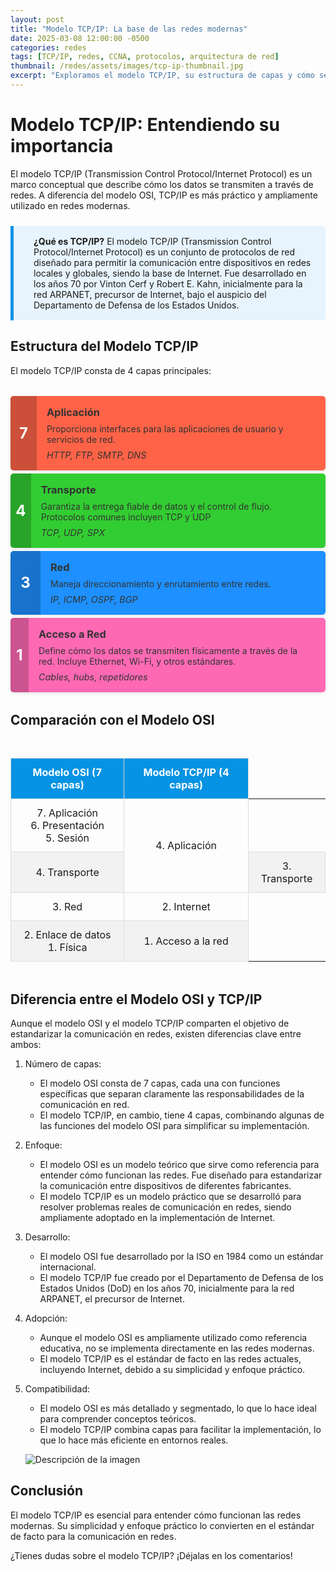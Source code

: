 ```yaml
---
layout: post
title: "Modelo TCP/IP: La base de las redes modernas"
date: 2025-03-08 12:00:00 -0500
categories: redes
tags: [TCP/IP, redes, CCNA, protocolos, arquitectura de red]
thumbnail: /redes/assets/images/tcp-ip-thumbnail.jpg
excerpt: "Exploramos el modelo TCP/IP, su estructura de capas y cómo se utiliza en las redes modernas. Indispensable para estudiantes de CCNA."
---
```


# Modelo TCP/IP: Entendiendo su importancia

El modelo TCP/IP (Transmission Control Protocol/Internet Protocol) es un marco conceptual que describe cómo los datos se transmiten a través de redes. A diferencia del modelo OSI, TCP/IP es más práctico y ampliamente utilizado en redes modernas.

<div class="info-box">
  <div class="info-icon"><i class="fas fa-info-circle"></i></div>
  <div class="info-content">
    <strong>¿Qué es TCP/IP?</strong> El modelo TCP/IP (Transmission Control Protocol/Internet Protocol) es un conjunto de protocolos de red diseñado para permitir la comunicación entre dispositivos en redes locales y globales, siendo la base de Internet. Fue desarrollado en los años 70 por Vinton Cerf y Robert E. Kahn, inicialmente para la red ARPANET, precursor de Internet, bajo el auspicio del Departamento de Defensa de los Estados Unidos.
  </div>
</div>

## Estructura del Modelo TCP/IP

El modelo TCP/IP consta de 4 capas principales:

<div class="osi-model-container">
  <div class="osi-layer" style="background-color: #FF6347;">
    <div class="layer-number">7</div>
    <div class="layer-content">
      <h3>Aplicación</h3>
      <p>Proporciona interfaces para las aplicaciones de usuario y servicios de red.</p>
      <div class="layer-examples">HTTP, FTP, SMTP, DNS</div>
    </div>
  </div>

 <div class="osi-layer" style="background-color: #32CD32;">
    <div class="layer-number">4</div>
    <div class="layer-content">
      <h3>Transporte</h3>
      <p>Garantiza la entrega fiable de datos y el control de flujo. Protocolos comunes incluyen TCP y UDP</p>
      <div class="layer-examples">TCP, UDP, SPX</div>
    </div>
  </div>

 <div class="osi-layer" style="background-color: #1E90FF;">
    <div class="layer-number">3</div>
    <div class="layer-content">
      <h3>Red</h3>
      <p>Maneja direccionamiento y enrutamiento entre redes.</p>
      <div class="layer-examples">IP, ICMP, OSPF, BGP</div>
    </div>
  </div>

 <div class="osi-layer" style="background-color: #FF69B4;">
    <div class="layer-number">1</div>
    <div class="layer-content">
      <h3>Acceso a Red</h3>
      <p>Define cómo los datos se transmiten físicamente a través de la red. Incluye Ethernet, Wi-Fi, y otros estándares.</p>
      <div class="layer-examples">Cables, hubs, repetidores</div>
    </div>
  </div>
</div>

## Comparación con el Modelo OSI

<div class="comparison-table">
  <table>
    <thead>
      <tr>
        <th>Modelo OSI (7 capas)</th>
        <th>Modelo TCP/IP (4 capas)</th>
      </tr>
    </thead>
    <tbody>
      <tr>
        <td>7. Aplicación<br>6. Presentación<br>5. Sesión</td>
        <td rowspan="2">4. Aplicación</td>
      </tr>
      <tr>
        <td>4. Transporte</td>
        <td>3. Transporte</td>
      </tr>
      <tr>
        <td>3. Red</td>
        <td>2. Internet</td>
      </tr>
      <tr>
        <td>2. Enlace de datos<br>1. Física</td>
        <td>1. Acceso a la red</td>
      </tr>
    </tbody>
  </table>
</div>

## Diferencia entre el Modelo OSI y TCP/IP

Aunque el modelo OSI y el modelo TCP/IP comparten el objetivo de estandarizar la comunicación en redes, existen diferencias clave entre ambos:
1. Número de capas:
   * El modelo OSI consta de 7 capas, cada una con funciones específicas que separan claramente las responsabilidades de la comunicación en red.
   * El modelo TCP/IP, en cambio, tiene 4 capas, combinando algunas de las funciones del modelo OSI para simplificar su implementación.
2. Enfoque:
   * El modelo OSI es un modelo teórico que sirve como referencia para entender cómo funcionan las redes. Fue diseñado para estandarizar la comunicación entre dispositivos de diferentes fabricantes.
   * El modelo TCP/IP es un modelo práctico que se desarrolló para resolver problemas reales de comunicación en redes, siendo ampliamente adoptado en la implementación de Internet.
3. Desarrollo:
   * El modelo OSI fue desarrollado por la ISO en 1984 como un estándar internacional.
   * El modelo TCP/IP fue creado por el Departamento de Defensa de los Estados Unidos (DoD) en los años 70, inicialmente para la red ARPANET, el precursor de Internet.
4. Adopción:
   * Aunque el modelo OSI es ampliamente utilizado como referencia educativa, no se implementa directamente en las redes modernas.
   * El modelo TCP/IP es el estándar de facto en las redes actuales, incluyendo Internet, debido a su simplicidad y enfoque práctico.
5. Compatibilidad:
   * El modelo OSI es más detallado y segmentado, lo que lo hace ideal para comprender conceptos teóricos.
   * El modelo TCP/IP combina capas para facilitar la implementación, lo que lo hace más eficiente en entornos reales.

   ![Descripción de la imagen](redes/assets/images/diferenciaTCP-IP.png)

## Conclusión

El modelo TCP/IP es esencial para entender cómo funcionan las redes modernas. Su simplicidad y enfoque práctico lo convierten en el estándar de facto para la comunicación en redes.

¿Tienes dudas sobre el modelo TCP/IP? ¡Déjalas en los comentarios!

<style>
/* Estilos para el artículo del modelo OSI */
.post-content {
  font-family: 'Roboto', sans-serif;
  line-height: 1.6;
  color: #333;
}

.post-content h2 {
  margin-top: 2rem;
  margin-bottom: 1rem;
  color: #0693e3;
  border-bottom: 2px solid #eaeaea;
  padding-bottom: 0.5rem;
}

.post-content h3 {
  margin-top: 1.5rem;
  color: #0693e3;
}

/* Caja de información */
.info-box {
  background-color: #e8f4fd;
  border-left: 5px solid #0693e3;
  padding: 1rem;
  margin: 1.5rem 0;
  border-radius: 0 5px 5px 0;
  display: flex;
  align-items: flex-start;
}

.info-icon {
  font-size: 1.5rem;
  color: #0693e3;
  margin-right: 1rem;
}

/* Contenedor del modelo OSI */
.osi-model-container {
  display: flex;
  flex-direction: column;
  gap: 5px;
  margin: 2rem 0;
}

.osi-layer {
  display: flex;
  border-radius: 5px;
  overflow: hidden;
  box-shadow: 0 2px 4px rgba(0,0,0,0.1);
}

.layer-number {
  display: flex;
  align-items: center;
  justify-content: center;
  width: 3rem;
  font-size: 1.5rem;
  font-weight: bold;
  color: white;
  background-color: rgba(0,0,0,0.2);
}

.layer-content {
  padding: 1rem;
  flex-grow: 1;
  color: #333;
}

.layer-content h3 {
  margin: 0 0 0.5rem 0;
  color: #333;
}

.layer-content p {
  margin: 0 0 0.5rem 0;
}

.layer-examples {
  font-size: 0.9rem;
  font-style: italic;
}

/* Beneficios grid */
.benefits-grid {
  display: grid;
  grid-template-columns: repeat(auto-fill, minmax(230px, 1fr));
  gap: 1.5rem;
  margin: 2rem 0;
}

.benefit-card {
  background-color: #f5f9ff;
  padding: 1.5rem;
  border-radius: 8px;
  box-shadow: 0 2px 4px rgba(0,0,0,0.05);
  transition: transform 0.3s ease;
}

.benefit-card:hover {
  transform: translateY(-5px);
}

.benefit-icon {
  font-size: 1.8rem;
  color: #0693e3;
  margin-bottom: 1rem;
}

.benefit-card h4 {
  color: #0693e3;
  margin: 0 0 0.5rem 0;
}

.benefit-card p {
  margin: 0;
  font-size: 0.95rem;
}

/* Diagrama de encapsulamiento */
.encapsulation-diagram {
  display: flex;
  flex-direction: column;
  gap: 0.5rem;
  margin: 2rem 0;
  max-width: 600px;
}

.encap-step {
  display: flex;
  align-items: center;
  background-color: #f5f9ff;
  padding: 1rem;
  border-radius: 8px;
  box-shadow: 0 2px 4px rgba(0,0,0,0.05);
}

.encap-icon {
  font-size: 1.5rem;
  color: #0693e3;
  margin-right: 1rem;
  min-width: 2rem;
  text-align: center;
}

.encap-content {
  flex-grow: 1;
}

.encap-content h4 {
  margin: 0 0 0.25rem 0;
  color: #0693e3;
}

.encap-content p {
  margin: 0;
  font-size: 0.9rem;
}

.encap-arrow {
  text-align: center;
  color: #0693e3;
  font-size: 1.2rem;
}

/* Tabla de comparación */
.comparison-table {
  margin: 2rem 0;
  overflow-x: auto;
}

.comparison-table table {
  width: 100%;
  border-collapse: collapse;
}

.comparison-table th, .comparison-table td {
  border: 1px solid #ddd;
  padding: 0.75rem;
  text-align: center;
}

.comparison-table th {
  background-color: #0693e3;
  color: white;
}

.comparison-table tr:nth-child(even) {
  background-color: #f2f2f2;
}

/* Call to action */
.cta-container {
  background-color: #f5f9ff;
  border: 1px solid #e1e8ed;
  border-radius: 8px;
  padding: 1.5rem;
  margin-top: 2rem;
}

.cta-container h4 {
  color: #0693e3;
  margin-top: 0;
}

.cta-container ul {
  margin-bottom: 0;
}

.cta-container a {
  color: #0693e3;
  text-decoration: none;
}

.cta-container a:hover {
  text-decoration: underline;
}

/* Responsive */
@media (max-width: 768px) {
  .benefits-grid {
    grid-template-columns: 1fr;
  }
  
  .osi-layer {
    flex-direction: column;
  }
  
  .layer-number {
    width: 100%;
    padding: 0.5rem 0;
  }
}
</style>